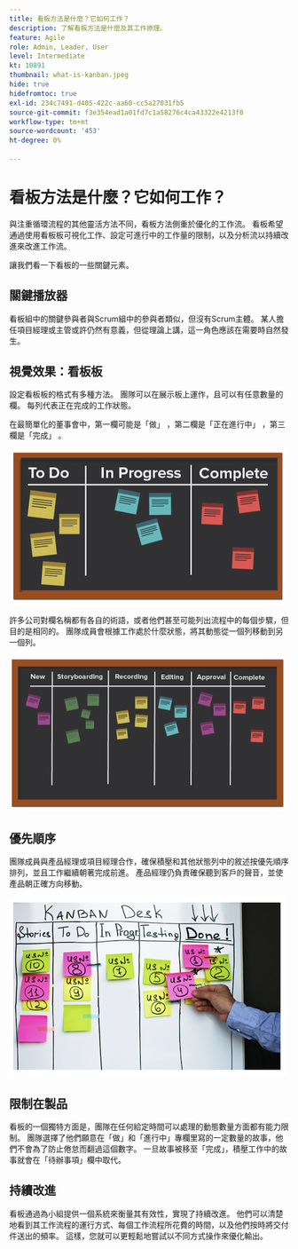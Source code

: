 ```yaml
---
title: 看板方法是什麼？它如何工作？
description: 了解看板方法是什麼及其工作原理。
feature: Agile
role: Admin, Leader, User
level: Intermediate
kt: 10891
thumbnail: what-is-kanban.jpeg
hide: true
hidefromtoc: true
exl-id: 234c7491-d405-422c-aa60-cc5a27031fb5
source-git-commit: f3e354ead1a01fd7c1a58276c4ca43322e4213f0
workflow-type: tm+mt
source-wordcount: '453'
ht-degree: 0%

---
```


# 看板方法是什麼？它如何工作？

與注重循環流程的其他靈活方法不同，看板方法側重於優化的工作流。 看板希望通過使用看板板可視化工作、設定可進行中的工作量的限制，以及分析流以持續改進來改進工作流。


讓我們看一下看板的一些關鍵元素。



## 關鍵播放器

看板組中的關鍵參與者與Scrum組中的參與者類似，但沒有Scrum主體。 某人擔任項目經理或主管或許仍然有意義，但從理論上講，這一角色應該在需要時自然發生。

## 視覺效果：看板板

設定看板板的格式有多種方法。 團隊可以在展示板上運作，且可以有任意數量的欄。 每列代表正在完成的工作狀態。

在最簡單化的董事會中，第一欄可能是「做」 ，第二欄是「正在進行中」 ，第三欄是「完成」 。

![黑板和便箋](assets/agile4-01.png)

許多公司對欄名稱都有各自的術語，或者他們甚至可能列出流程中的每個步驟，但目的是相同的。 團隊成員會根據工作處於什麼狀態，將其動態從一個列移動到另一個列。

![黑板和便箋](assets/agile4-02.png)

## 優先順序

團隊成員與產品經理或項目經理合作，確保積壓和其他狀態列中的敘述按優先順序排列，並且工作繼續朝著完成前進。 產品經理仍負責確保聽到客戶的聲音，並使產品朝正確方向移動。

![看板白板](assets/agile4-03.png)

## 限制在製品

看板的一個獨特方面是，團隊在任何給定時間可以處理的動態數量方面都有能力限制。 團隊選擇了他們願意在「做」和「進行中」專欄里寫的一定數量的故事，他們不會為了防止倦怠而翻過這個數字。 一旦故事被移至「完成」，積壓工作中的故事就會在「待辦事項」欄中取代。

## 持續改進

看板通過為小組提供一個系統來衡量其有效性，實現了持續改進。 他們可以清楚地看到其工作流程的運行方式、每個工作流程所花費的時間，以及他們按時將交付件送出的頻率。 這樣，您就可以更輕鬆地嘗試以不同方式操作來優化輸出。
